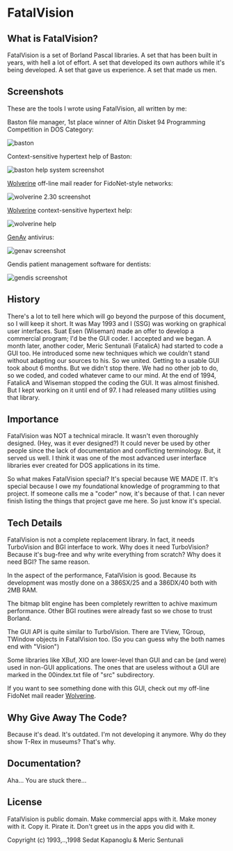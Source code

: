 FatalVision
===========

What is FatalVision?
-------------------
FatalVision is a set of Borland Pascal libraries. A set that has been
built in years, with hell a lot of effort. A set that developed its own
authors while it's being developed. A set that gave us experience. A set
that made us men.

Screenshots
-----------
These are the tools I wrote using FatalVision, all written by me:

Baston file manager, 1st place winner of Altin Disket 94 Programming Competition in DOS Category:

![baston](https://user-images.githubusercontent.com/241217/159136746-e05f6e95-eaca-4dc3-9dcd-ddd7aa2a0478.png)

Context-sensitive hypertext help of Baston:

![baston help system screenshot](https://user-images.githubusercontent.com/241217/159136763-e8ed9e4d-1e0b-4727-8c07-2ec82a890d9a.png)

[Wolverine](https://github.com/ssg/wolverine) off-line mail reader for FidoNet-style networks:

![wolverine 2.30 screenshot](https://user-images.githubusercontent.com/241217/159136787-e1a8cf26-6d2e-43b1-a653-081d3dee8bb5.png)

[Wolverine](https://github.com/ssg/wolverine) context-sensitive hypertext help:

![wolverine help](https://user-images.githubusercontent.com/241217/159136783-52c32bc3-4d36-485b-9a35-da7b038f4405.png)

[GenAv](https://github.com/ssg/genav) antivirus:

![genav screenshot](https://user-images.githubusercontent.com/241217/159136911-746a054e-38bc-4a9b-b76d-e660ce90581a.png)

Gendis patient management software for dentists:

![gendis screenshot](https://github.com/user-attachments/assets/5230289a-1c9c-421b-8e13-6534923d1d2f)

History
-------
There's a lot to tell here which will go beyond the purpose of this
document, so I will keep it short. It was May 1993 and I (SSG) was
working on graphical user interfaces. Suat Esen (Wiseman) made an
offer to develop a commercial program; I'd be the GUI coder. I accepted
and we began. A month later, another coder, Meric Sentunali (FatalicA)
had started to code a GUI too. He introduced some new techniques which
we couldn't stand without adapting our sources to his. So we united.
Getting to a usable GUI took about 6 months. But we
didn't stop there. We had no other job to do, so we coded, and coded
whatever came to our mind. At the end of 1994, FatalicA and Wiseman
stopped the coding the GUI. It was almost finished. But I kept
working on it until end of 97. I had released many utilities using that
library.

Importance
----------
FatalVision was NOT a technical miracle. It wasn't even thoroughly
designed. (Hey, was it ever designed?) It could never be used by other
people since the lack of documentation and conflicting terminology. But,
it served us well. I think it was one of the most advanced user
interface libraries ever created for DOS applications in its
time.

So what makes FatalVision special? It's special because WE MADE IT. It's
special because I owe my foundational knowledge of programming to 
that project. If someone calls me a "coder" now, it's because of that. 
I can never finish listing the things that project gave me here. 
So just know it's special.

Tech Details
------------
FatalVision is not a complete replacement library. In fact, it needs
TurboVision and BGI interface to work. Why does it need TurboVision? Because 
it's bug-free and why write everything from scratch? Why does it need BGI? 
The same reason.

In the aspect of the performance, FatalVision is good. Because its
development was mostly done on a 386SX/25 and a 386DX/40 both with 2MB RAM.

The bitmap blit engine has been completely rewritten to achive maximum
performance. Other BGI routines were already fast so we chose to trust Borland.

The GUI API is quite similar to TurboVision. There are TView,
TGroup, TWindow objects in FatalVision too. (So you can guess why the both
names end with "Vision")

Some libraries like XBuf, XIO are lower-level than GUI and can be (and were) used in
non-GUI applications. The ones that are useless without a GUI are marked in 
the 00index.txt file of "src\" subdirectory.

If you want to see something done with this GUI, check out my off-line
FidoNet mail reader [Wolverine](https://github.com/ssg/wolverine).

Why Give Away The Code?
-----------------------
Because it's dead. It's outdated. I'm not developing it
anymore. Why do they show T-Rex in museums? That's why.

Documentation?
-------------
Aha... You are stuck there...

License
-------
FatalVision is public domain. Make commercial apps with it. Make money with
it. Copy it. Pirate it. Don't greet us in the apps you did with it. 

Copyright (c) 1993,..,1998 Sedat Kapanoglu & Meric Sentunali
